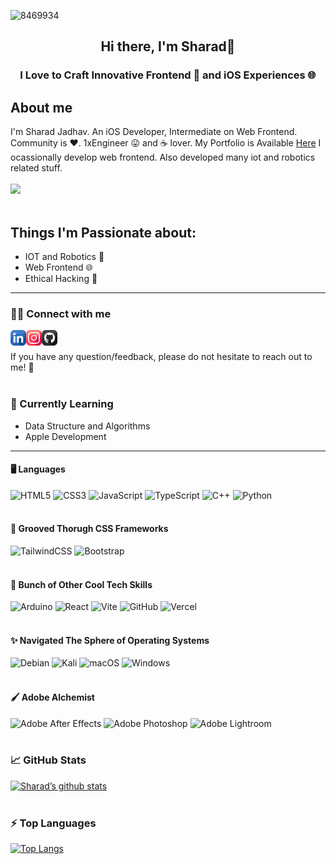 
![8469934](https://github.com/jadhavsharad/jadhavsharad/assets/60263979/a79064da-86ea-47cb-850e-4cc980e44813)


<h2 align='center'>
    Hi there, I'm Sharad👋
</h2>
<h3 align='center'>
    I Love to Craft Innovative Frontend 🚀 and iOS Experiences 🌐
</h3>

## About me
I'm Sharad Jadhav. An iOS Developer, Intermediate on Web Frontend. Community is ❤️.  1xEngineer 😛 and ☕ lover.
My Portfolio is Available <a href="https://portfolio-jadhavsharad.vercel.app/" target=”_blank” rel=”noreferrer”>Here</a>
I ocassionally develop web frontend. Also developed many iot and robotics related stuff.
<br>
<br>
![](https://komarev.com/ghpvc/?username=your-github-jadhavsharad&style=for-the-badge)
<br>
<br>

## Things I'm Passionate about:

<ul>
    <li>
        IOT and Robotics 🤖
    </li>
    <li>
        Web Frontend 🌐
    </li>
    <li>
         Ethical Hacking 🛜
    </li>
</ul>
<hr>

### 🤝🏻 Connect with me

<a href="https://www.linkedin.com/in/sharad-jadhav-b39395250/"><img align="left"  src="https://raw.githubusercontent.com/jadhavsharad/jadhavsharad/main/images/linkedin.png" alt="Sharad | LinkedIn" width="25px"/></a>
<a href="https://www.instagram.com/sharadjadhav670/"><img align="left"  src="https://raw.githubusercontent.com/jadhavsharad/jadhavsharad/main/images/instagram.png" alt="Sharad | Instagram" width="25px"/>
</a>
<a href="https://github.com/jadhavsharad/"><img align="left" src="https://raw.githubusercontent.com/jadhavsharad/jadhavsharad/main/images/github.png" alt="Sharad | Github" width="25px"/>
</a> <br> <br>
If you have any question/feedback, please do not hesitate to reach out to me! 💬 
<br>
<br>


### 🌱 Currently Learning

<ul list-style-type="disc">
    <li>
        Data Structure and Algorithms
    </li>
    <li>
        Apple Development
    </li>
</ul>
<hr>

#### 🖥️ Languages
![HTML5](https://img.shields.io/badge/html5-%23E34F26.svg?style=for-the-badge&logo=html5&logoColor=white)
![CSS3](https://img.shields.io/badge/css3-%231572B6.svg?style=for-the-badge&logo=css3&logoColor=white)
![JavaScript](https://img.shields.io/badge/javascript-%23323330.svg?style=for-the-badge&logo=javascript&logoColor=%23F7DF1E)
![TypeScript](https://img.shields.io/badge/typescript-%23007ACC.svg?style=for-the-badge&logo=typescript&logoColor=white)
![C++](https://img.shields.io/badge/c++-%2300599C.svg?style=for-the-badge&logo=c%2B%2B&logoColor=white)
![Python](https://img.shields.io/badge/python-3670A0?style=for-the-badge&logo=python&logoColor=ffdd54)
<br>
<br>


#### 🎨 Grooved Thorugh CSS Frameworks
![TailwindCSS](https://img.shields.io/badge/tailwindcss-%2338B2AC.svg?style=for-the-badge&logo=tailwind-css&logoColor=white)
![Bootstrap](https://img.shields.io/badge/bootstrap-%238511FA.svg?style=for-the-badge&logo=bootstrap&logoColor=white)
<br>
<br>


#### 🫧 Bunch of Other Cool Tech Skills
![Arduino](https://img.shields.io/badge/-Arduino-00979D?style=for-the-badge&logo=Arduino&logoColor=white)
![React](https://img.shields.io/badge/react-%2320232a.svg?style=for-the-badge&logo=react&logoColor=%2361DAFB)
![Vite](https://img.shields.io/badge/vite-%23646CFF.svg?style=for-the-badge&logo=vite&logoColor=white)
![GitHub](https://img.shields.io/badge/github-%23121011.svg?style=for-the-badge&logo=github&logoColor=white)
![Vercel](https://img.shields.io/badge/vercel-%23000000.svg?style=for-the-badge&logo=vercel&logoColor=white)
<br>
<br>

#### ✨ Navigated The Sphere of Operating Systems
![Debian](https://img.shields.io/badge/Debian-D70A53?style=for-the-badge&logo=debian&logoColor=white)
![Kali](https://img.shields.io/badge/Kali-268BEE?style=for-the-badge&logo=kalilinux&logoColor=white)
![macOS](https://img.shields.io/badge/mac%20os-000000?style=for-the-badge&logo=macos&logoColor=F0F0F0)
![Windows](https://img.shields.io/badge/Windows-0078D6?style=for-the-badge&logo=windows&logoColor=white)
<br>
<br>

#### 🖌️ Adobe Alchemist
![Adobe After Effects](https://img.shields.io/badge/Adobe%20After%20Effects-9999FF.svg?style=for-the-badge&logo=Adobe%20After%20Effects&logoColor=white)
![Adobe Photoshop](https://img.shields.io/badge/adobe%20photoshop-%2331A8FF.svg?style=for-the-badge&logo=adobe%20photoshop&logoColor=white)
![Adobe Lightroom](https://img.shields.io/badge/Adobe%20Lightroom-31A8FF.svg?style=for-the-badge&logo=Adobe%20Lightroom&logoColor=white)
<br>
<br>

### 📈 GitHub Stats
[![Sharad’s github stats](https://github-readme-stats.vercel.app/api?username=jadhavsharad)](https://github.com/jadhavsharad)
<br>
<br>

### ⚡ Top Languages 
[![Top Langs](https://github-readme-stats.vercel.app/api/top-langs/?username=jadhavsharad&layout=compact)](https://github.com/jadhavsharad)
<br>

